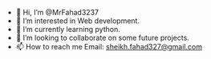 - 👋 Hi, I’m @MrFahad3237
- 👀 I’m interested in Web development.
- 🌱 I’m currently learning python.
- 💞️ I’m looking to collaborate on some future projects. 
- 📫 How to reach me Email: sheikh.fahad327@gmail.com

<!---
MrFahad3237/MrFahad3237 is a ✨ special ✨ repository because its `README.md` (this file) appears on your GitHub profile.
You can click the Preview link to take a look at your changes.
--->
